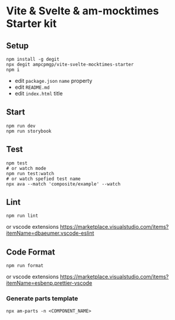 # Vite & Svelte & am-mocktimes Starter kit

## Setup

```shell
npm install -g degit
npx degit ampcpmgp/vite-svelte-mocktimes-starter
npm i
```

* edit `package.json` `name` property
* edit `README.md`
* edit `index.html` title

## Start

```shell
npm run dev
npm run storybook
```

## Test

```shell
npm test
# or watch mode
npm run test:watch
# or watch spefied test name
npx ava --match 'composite/example' --watch
```

## Lint

```shell
npm run lint
```

or vscode extensions <https://marketplace.visualstudio.com/items?itemName=dbaeumer.vscode-eslint>

## Code Format

```shell
npm run format
```

or vscode extensions <https://marketplace.visualstudio.com/items?itemName=esbenp.prettier-vscode>

### Generate parts template

```shell
npx am-parts -n <COMPONENT_NAME>
```
